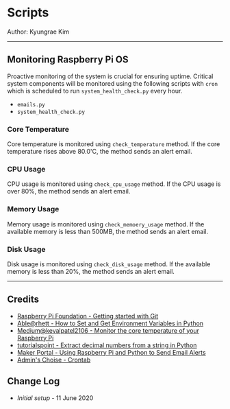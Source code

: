 # Scripts

Author: Kyungrae Kim

----

## Monitoring Raspberry Pi OS

Proactive monitoring of the system is crucial for ensuring uptime. Critical system components will be monitored using the following scripts with ```cron``` which is scheduled to run ```system_health_check.py``` every hour.

* ```emails.py```
* ```system_health_check.py```

### Core Temperature

Core temperature is monitored using ```check_temperature``` method. If the core temperature rises above 80.0'C, the method sends an alert email.

### CPU Usage

CPU usage is monitored using ```check_cpu_usage``` method. If the CPU usage is over 80%, the method sends an alert email.

### Memory Usage

Memory usage is monitored using ```check_memoery_usage``` method. If the available memory is less than 500MB, the method sends an alert email.

### Disk Usage

Disk usage is monitored using ```check_disk_usage``` method. If the available memory is less than 20%, the method sends an alert email.

----

## Credits

* [Raspberry Pi Foundation - Getting started with Git](https://projects.raspberrypi.org/en/projects/getting-started-with-git)
* [Able@rhett - How to Set and Get Environment Variables in Python](https://able.bio/rhett/how-to-set-and-get-environment-variables-in-python--274rgt5)
* [Medium@kevalpatel2106 - Monitor the core temperature of your Raspberry Pi](https://medium.com/@kevalpatel2106/monitor-the-core-temperature-of-your-raspberry-pi-3ddfdf82989f)
* [tutorialspoint - Extract decimal numbers from a string in Python](https://www.tutorialspoint.com/Extract-decimal-numbers-from-a-string-in-Python)
* [Maker Portal - Using Raspberry Pi and Python to Send Email Alerts](https://makersportal.com/blog/2017/9/23/using-raspberry-pi-and-python-to-send-email-alerts)
* [Admin's Choise - Crontab](https://www.adminschoice.com/crontab-quick-reference)

## Change Log

* *Initial setup* - 11 June 2020
